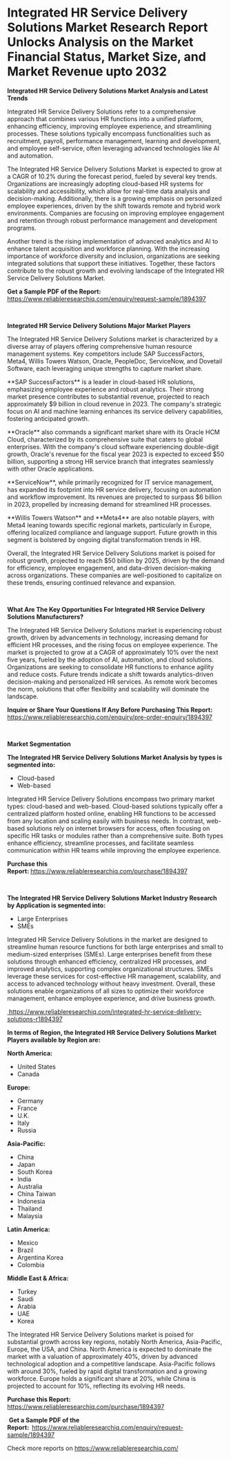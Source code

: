<p><h1>Integrated HR Service Delivery Solutions Market Research Report Unlocks Analysis on the Market Financial Status, Market Size, and Market Revenue upto 2032</h1></p><p><strong>Integrated HR Service Delivery Solutions Market Analysis and Latest Trends</strong></p>
<p><p>Integrated HR Service Delivery Solutions refer to a comprehensive approach that combines various HR functions into a unified platform, enhancing efficiency, improving employee experience, and streamlining processes. These solutions typically encompass functionalities such as recruitment, payroll, performance management, learning and development, and employee self-service, often leveraging advanced technologies like AI and automation.</p><p>The Integrated HR Service Delivery Solutions Market is expected to grow at a CAGR of 10.2% during the forecast period, fueled by several key trends. Organizations are increasingly adopting cloud-based HR systems for scalability and accessibility, which allow for real-time data analysis and decision-making. Additionally, there is a growing emphasis on personalized employee experiences, driven by the shift towards remote and hybrid work environments. Companies are focusing on improving employee engagement and retention through robust performance management and development programs.</p><p>Another trend is the rising implementation of advanced analytics and AI to enhance talent acquisition and workforce planning. With the increasing importance of workforce diversity and inclusion, organizations are seeking integrated solutions that support these initiatives. Together, these factors contribute to the robust growth and evolving landscape of the Integrated HR Service Delivery Solutions Market.</p></p>
<p><strong>Get a Sample PDF of the Report:&nbsp;</strong> <a href="https://www.reliableresearchiq.com/enquiry/request-sample/1894397?utm_campaign=103&utm_medium=2&utm_source=Github&utm_content=ia&utm_term=14012025&utm_id=integrated-hr-service-delivery-solutions">https://www.reliableresearchiq.com/enquiry/request-sample/1894397</a></p>
<p>&nbsp;</p>
<p><strong>Integrated HR Service Delivery Solutions Major Market Players</strong></p>
<p><p>The Integrated HR Service Delivery Solutions market is characterized by a diverse array of players offering comprehensive human resource management systems. Key competitors include SAP SuccessFactors, Meta4, Willis Towers Watson, Oracle, PeopleDoc, ServiceNow, and Dovetail Software, each leveraging unique strengths to capture market share.</p><p>**SAP SuccessFactors** is a leader in cloud-based HR solutions, emphasizing employee experience and robust analytics. Their strong market presence contributes to substantial revenue, projected to reach approximately $9 billion in cloud revenue in 2023. The company's strategic focus on AI and machine learning enhances its service delivery capabilities, fostering anticipated growth.</p><p>**Oracle** also commands a significant market share with its Oracle HCM Cloud, characterized by its comprehensive suite that caters to global enterprises. With the company's cloud software experiencing double-digit growth, Oracle's revenue for the fiscal year 2023 is expected to exceed $50 billion, supporting a strong HR service branch that integrates seamlessly with other Oracle applications.</p><p>**ServiceNow**, while primarily recognized for IT service management, has expanded its footprint into HR service delivery, focusing on automation and workflow improvement. Its revenues are projected to surpass $6 billion in 2023, propelled by increasing demand for streamlined HR processes.</p><p>**Willis Towers Watson** and **Meta4** are also notable players, with Meta4 leaning towards specific regional markets, particularly in Europe, offering localized compliance and language support. Future growth in this segment is bolstered by ongoing digital transformation trends in HR.</p><p>Overall, the Integrated HR Service Delivery Solutions market is poised for robust growth, projected to reach $50 billion by 2025, driven by the demand for efficiency, employee engagement, and data-driven decision-making across organizations. These companies are well-positioned to capitalize on these trends, ensuring continued relevance and expansion.</p></p>
<p>&nbsp;</p>
<p><strong>What Are The Key Opportunities For Integrated HR Service Delivery Solutions Manufacturers?</strong></p>
<p><p>The Integrated HR Service Delivery Solutions market is experiencing robust growth, driven by advancements in technology, increasing demand for efficient HR processes, and the rising focus on employee experience. The market is projected to grow at a CAGR of approximately 10% over the next five years, fueled by the adoption of AI, automation, and cloud solutions. Organizations are seeking to consolidate HR functions to enhance agility and reduce costs. Future trends indicate a shift towards analytics-driven decision-making and personalized HR services. As remote work becomes the norm, solutions that offer flexibility and scalability will dominate the landscape.</p></p>
<p><strong>Inquire or Share Your Questions If Any Before Purchasing This Report:</strong> <a href="https://www.reliableresearchiq.com/enquiry/pre-order-enquiry/1894397?utm_campaign=103&utm_medium=2&utm_source=Github&utm_content=ia&utm_term=14012025&utm_id=integrated-hr-service-delivery-solutions">https://www.reliableresearchiq.com/enquiry/pre-order-enquiry/1894397</a></p>
<p>&nbsp;</p>
<p><strong>Market Segmentation</strong></p>
<p><strong>The Integrated HR Service Delivery Solutions Market Analysis by types is segmented into:</strong></p>
<p><ul><li>Cloud-based</li><li>Web-based</li></ul></p>
<p><p>Integrated HR Service Delivery Solutions encompass two primary market types: cloud-based and web-based. Cloud-based solutions typically offer a centralized platform hosted online, enabling HR functions to be accessed from any location and scaling easily with business needs. In contrast, web-based solutions rely on internet browsers for access, often focusing on specific HR tasks or modules rather than a comprehensive suite. Both types enhance efficiency, streamline processes, and facilitate seamless communication within HR teams while improving the employee experience.</p></p>
<p><strong>Purchase this Report:&nbsp;</strong><a href="https://www.reliableresearchiq.com/purchase/1894397?utm_campaign=103&utm_medium=2&utm_source=Github&utm_content=ia&utm_term=14012025&utm_id=integrated-hr-service-delivery-solutions">https://www.reliableresearchiq.com/purchase/1894397</a></p>
<p>&nbsp;</p>
<p><strong>The Integrated HR Service Delivery Solutions Market Industry Research by Application is segmented into:</strong></p>
<p><ul><li>Large Enterprises</li><li>SMEs</li></ul></p>
<p><p>Integrated HR Service Delivery Solutions in the market are designed to streamline human resource functions for both large enterprises and small to medium-sized enterprises (SMEs). Large enterprises benefit from these solutions through enhanced efficiency, centralized HR processes, and improved analytics, supporting complex organizational structures. SMEs leverage these services for cost-effective HR management, scalability, and access to advanced technology without heavy investment. Overall, these solutions enable organizations of all sizes to optimize their workforce management, enhance employee experience, and drive business growth.</p></p>
<p><a href="https://www.reliableresearchiq.com/integrated-hr-service-delivery-solutions-r1894397?utm_campaign=103&utm_medium=2&utm_source=Github&utm_content=ia&utm_term=14012025&utm_id=integrated-hr-service-delivery-solutions">&nbsp;https://www.reliableresearchiq.com/integrated-hr-service-delivery-solutions-r1894397</a></p>
<p><strong>In terms of Region, the Integrated HR Service Delivery Solutions Market Players available by Region are:</strong></p>
<p>
    <p> <strong> North America: </strong>
        <ul>
            <li>United States</li>
            <li>Canada</li>
        </ul>
        </p> 
    <p> <strong> Europe: </strong>
        <ul>
            <li>Germany</li>
            <li>France</li>
            <li>U.K.</li>
            <li>Italy</li>
            <li>Russia</li>
        </ul>
        </p> 
    <p> <strong> Asia-Pacific: </strong>
        <ul>
            <li>China</li>
            <li>Japan</li>
            <li>South Korea</li>
            <li>India</li>
            <li>Australia</li>
            <li>China Taiwan</li>
            <li>Indonesia</li>
            <li>Thailand</li>
            <li>Malaysia</li>
        </ul>
        </p> 
    <p> <strong> Latin America: </strong>
        <ul>
            <li>Mexico</li>
            <li>Brazil</li>
            <li>Argentina Korea</li>
            <li>Colombia</li>
        </ul>
        </p> 
    <p> <strong> Middle East & Africa: </strong>
        <ul>
            <li>Turkey</li>
            <li>Saudi</li>
            <li>Arabia</li>
            <li>UAE</li>
            <li>Korea</li>
        </ul>
    </p>
    </p>
<p><p>The Integrated HR Service Delivery Solutions market is poised for substantial growth across key regions, notably North America, Asia-Pacific, Europe, the USA, and China. North America is expected to dominate the market with a valuation of approximately 40%, driven by advanced technological adoption and a competitive landscape. Asia-Pacific follows with around 30%, fueled by rapid digital transformation and a growing workforce. Europe holds a significant share at 20%, while China is projected to account for 10%, reflecting its evolving HR needs.</p></p>
<p><strong>Purchase this Report: </strong><a href="https://www.reliableresearchiq.com/purchase/1894397?utm_campaign=103&utm_medium=2&utm_source=Github&utm_content=ia&utm_term=14012025&utm_id=integrated-hr-service-delivery-solutions">https://www.reliableresearchiq.com/purchase/1894397</a></p>
<p>&nbsp;<strong>Get a Sample PDF of the Report:&nbsp;&nbsp;</strong><a href="https://www.reliableresearchiq.com/enquiry/request-sample/1894397?utm_campaign=103&utm_medium=2&utm_source=Github&utm_content=ia&utm_term=14012025&utm_id=integrated-hr-service-delivery-solutions">https://www.reliableresearchiq.com/enquiry/request-sample/1894397</a></p>
<p><strong></strong></p>
<p>Check more reports on <a href="https://www.reliableresearchiq.com/?utm_campaign=103&utm_medium=2&utm_source=Github&utm_content=ia&utm_term=14012025&utm_id=integrated-hr-service-delivery-solutions">https://www.reliableresearchiq.com/</a></p>